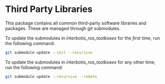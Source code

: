 # Third Party Libraries

This package contains all common third-party software libraries and packages. These are managed through git submodules.

To update the submodules in *interbotix_ros_toolboxes* for the *first time*, run the following command:

```bash
git submodule update --init --recursive 
```

To update the submodules in *interbotix_ros_toolboxes* for any other time, run the following command:

```bash
git submodule update --recursive --remote
```
